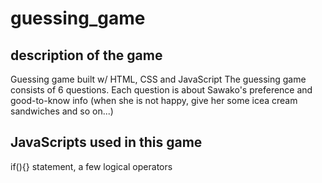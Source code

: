 # guessing_game

description of the game
------------------------
Guessing game built w/ HTML, CSS and JavaScript
The guessing game consists of 6 questions. Each question is about Sawako's preference and good-to-know info (when she is not happy, give her some icea cream sandwiches and so on...)

JavaScripts used in this game
-----------------------------
if(){} statement, a few logical operators
